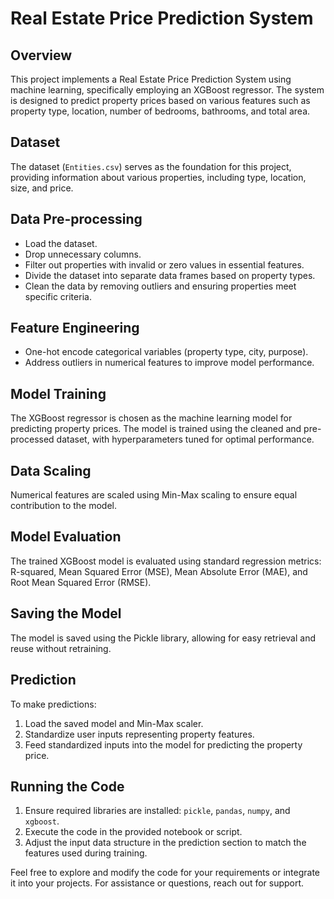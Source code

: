 # Real Estate Price Prediction System

## Overview

This project implements a Real Estate Price Prediction System using machine learning, specifically employing an XGBoost regressor. The system is designed to predict property prices based on various features such as property type, location, number of bedrooms, bathrooms, and total area.

## Dataset

The dataset (`Entities.csv`) serves as the foundation for this project, providing information about various properties, including type, location, size, and price.

## Data Pre-processing

- Load the dataset.
- Drop unnecessary columns.
- Filter out properties with invalid or zero values in essential features.
- Divide the dataset into separate data frames based on property types.
- Clean the data by removing outliers and ensuring properties meet specific criteria.

## Feature Engineering

- One-hot encode categorical variables (property type, city, purpose).
- Address outliers in numerical features to improve model performance.

## Model Training

The XGBoost regressor is chosen as the machine learning model for predicting property prices. The model is trained using the cleaned and pre-processed dataset, with hyperparameters tuned for optimal performance.

## Data Scaling

Numerical features are scaled using Min-Max scaling to ensure equal contribution to the model.

## Model Evaluation

The trained XGBoost model is evaluated using standard regression metrics: R-squared, Mean Squared Error (MSE), Mean Absolute Error (MAE), and Root Mean Squared Error (RMSE).

## Saving the Model

The model is saved using the Pickle library, allowing for easy retrieval and reuse without retraining.

## Prediction

To make predictions:
1. Load the saved model and Min-Max scaler.
2. Standardize user inputs representing property features.
3. Feed standardized inputs into the model for predicting the property price.

## Running the Code

1. Ensure required libraries are installed: `pickle`, `pandas`, `numpy`, and `xgboost`.
2. Execute the code in the provided notebook or script.
3. Adjust the input data structure in the prediction section to match the features used during training.

Feel free to explore and modify the code for your requirements or integrate it into your projects. For assistance or questions, reach out for support.
